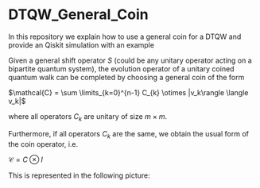 # DTQW_General_Coin
In this repository we explain how to use a general coin for a DTQW and provide an Qiskit simulation with an example

Given a general shift operator $S$ (could be any unitary operator acting on a bipartite quantum system), the evolution operator of a unitary coined quantum walk can be completed by choosing a general coin of the form

$\mathcal{C} = \sum \limits_{k=0}^{n-1} C_{k} \otimes |v_k\rangle \langle v_k|$

where all operators $C_k$ are unitary of size $m \times m$. 

Furthermore, if all operators $C_k$ are the same, we obtain the usual form of the coin operator, i.e.

$\mathcal{C} = C \otimes I$


This is represented in the following picture:

